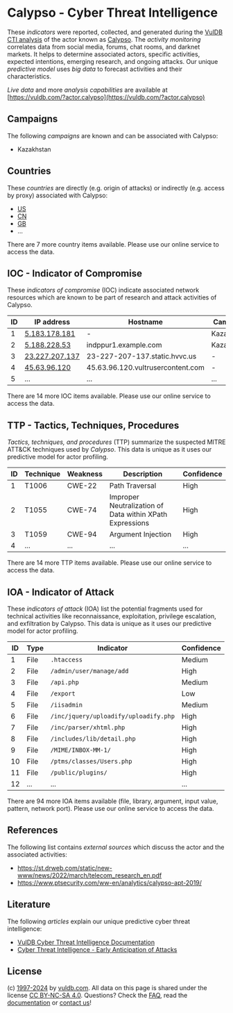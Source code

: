 # Calypso - Cyber Threat Intelligence

These _indicators_ were reported, collected, and generated during the [VulDB CTI analysis](https://vuldb.com/?kb.cti) of the actor known as [Calypso](https://vuldb.com/?actor.calypso). The _activity monitoring_ correlates data from social media, forums, chat rooms, and darknet markets. It helps to determine associated actors, specific activities, expected intentions, emerging research, and ongoing attacks. Our unique _predictive model_ uses _big data_ to forecast activities and their characteristics.

_Live data_ and more _analysis capabilities_ are available at [https://vuldb.com/?actor.calypso](https://vuldb.com/?actor.calypso)

## Campaigns

The following _campaigns_ are known and can be associated with Calypso:

* Kazakhstan

## Countries

These _countries_ are directly (e.g. origin of attacks) or indirectly (e.g. access by proxy) associated with Calypso:

* [US](https://vuldb.com/?country.us)
* [CN](https://vuldb.com/?country.cn)
* [GB](https://vuldb.com/?country.gb)
* ...

There are 7 more country items available. Please use our online service to access the data.

## IOC - Indicator of Compromise

These _indicators of compromise_ (IOC) indicate associated network resources which are known to be part of research and attack activities of Calypso.

ID | IP address | Hostname | Campaign | Confidence
-- | ---------- | -------- | -------- | ----------
1 | [5.183.178.181](https://vuldb.com/?ip.5.183.178.181) | - | Kazakhstan | High
2 | [5.188.228.53](https://vuldb.com/?ip.5.188.228.53) | indppur1.example.com | Kazakhstan | High
3 | [23.227.207.137](https://vuldb.com/?ip.23.227.207.137) | 23-227-207-137.static.hvvc.us | - | High
4 | [45.63.96.120](https://vuldb.com/?ip.45.63.96.120) | 45.63.96.120.vultrusercontent.com | - | Medium
5 | ... | ... | ... | ...

There are 14 more IOC items available. Please use our online service to access the data.

## TTP - Tactics, Techniques, Procedures

_Tactics, techniques, and procedures_ (TTP) summarize the suspected MITRE ATT&CK techniques used by _Calypso_. This data is unique as it uses our predictive model for actor profiling.

ID | Technique | Weakness | Description | Confidence
-- | --------- | -------- | ----------- | ----------
1 | T1006 | CWE-22 | Path Traversal | High
2 | T1055 | CWE-74 | Improper Neutralization of Data within XPath Expressions | High
3 | T1059 | CWE-94 | Argument Injection | High
4 | ... | ... | ... | ...

There are 14 more TTP items available. Please use our online service to access the data.

## IOA - Indicator of Attack

These _indicators of attack_ (IOA) list the potential fragments used for technical activities like reconnaissance, exploitation, privilege escalation, and exfiltration by Calypso. This data is unique as it uses our predictive model for actor profiling.

ID | Type | Indicator | Confidence
-- | ---- | --------- | ----------
1 | File | `.htaccess` | Medium
2 | File | `/admin/user/manage/add` | High
3 | File | `/api.php` | Medium
4 | File | `/export` | Low
5 | File | `/iisadmin` | Medium
6 | File | `/inc/jquery/uploadify/uploadify.php` | High
7 | File | `/inc/parser/xhtml.php` | High
8 | File | `/includes/lib/detail.php` | High
9 | File | `/MIME/INBOX-MM-1/` | High
10 | File | `/ptms/classes/Users.php` | High
11 | File | `/public/plugins/` | High
12 | ... | ... | ...

There are 94 more IOA items available (file, library, argument, input value, pattern, network port). Please use our online service to access the data.

## References

The following list contains _external sources_ which discuss the actor and the associated activities:

* https://st.drweb.com/static/new-www/news/2022/march/telecom_research_en.pdf
* https://www.ptsecurity.com/ww-en/analytics/calypso-apt-2019/

## Literature

The following _articles_ explain our unique predictive cyber threat intelligence:

* [VulDB Cyber Threat Intelligence Documentation](https://vuldb.com/?kb.cti)
* [Cyber Threat Intelligence - Early Anticipation of Attacks](https://www.scip.ch/en/?labs.20201022)

## License

(c) [1997-2024](https://vuldb.com/?kb.changelog) by [vuldb.com](https://vuldb.com/?kb.about). All data on this page is shared under the license [CC BY-NC-SA 4.0](https://creativecommons.org/licenses/by-nc-sa/4.0/). Questions? Check the [FAQ](https://vuldb.com/?kb.faq), read the [documentation](https://vuldb.com/?kb) or [contact us](https://vuldb.com/?contact)!

